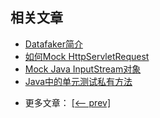 ## 相关文章

+ [Datafaker简介](http://tu-yucheng.github.io/mock/2023/05/09/java-faker.html)
+ [如何Mock HttpServletRequest](http://tu-yucheng.github.io/mock/2023/05/09/java-httpservletrequest-mock.html)
+ [Mock Java InputStream对象](http://tu-yucheng.github.io/mock/2023/05/09/java-mock-inputstream.html)
+ [Java中的单元测试私有方法](http://tu-yucheng.github.io/mock/2023/05/09/java-unit-test-private-methods.html)

- 更多文章： [[<-- prev]](../mocks-1/README.md)